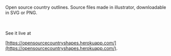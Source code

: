 Open source country outlines. Source files made in illustrator, downloadable in SVG or PNG. 

<br>
<br>
See it live at 

[https://opensourcecountryshapes.herokuapp.com/](https://opensourcecountryshapes.herokuapp.com/).